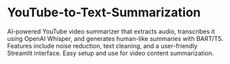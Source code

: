 # YouTube-to-Text-Summarization
AI-powered YouTube video summarizer that extracts audio, transcribes it using OpenAI Whisper, and generates human-like summaries with BART/T5. Features include noise reduction, text cleaning, and a user-friendly Streamlit interface. Easy setup and use for video content summarization.
